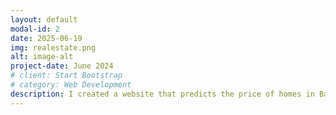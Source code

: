 ```yaml
---
layout: default
modal-id: 2
date: 2025-06-19
img: realestate.png
alt: image-alt
project-date: June 2024
# client: Start Bootstrap
# category: Web Development
description: I created a website that predicts the price of homes in Bangalore. I used Pandas and Scikit-learn to clean a dataset and develop a ML model that predicted home prices based on 6 variables. I then trained the model on a Kaggle dataset to 85% accuracy, built a Python Flask server to respond to HTTP requests, and designed & developed a UI that took user inputs for the model with HTML, CSS, and JavaScript. To make the site accessible anywhere, I configured an Nginx Web Server to handle HTTP requests and serve the website on an AWS EC2 instance. Try it at http://ec2-3-19-57-187.us-east-2.compute.amazonaws.com/ 
---
```

